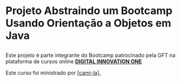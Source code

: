 <h1>

Projeto Abstraindo um Bootcamp Usando Orientação a Objetos em Java

</h1>

<p>
Este projeto é parte integrante do Bootcamp patrocinado pela GFT na  plataforma de cursos online <strong> <a href="https://web.digitalinnovation.one/home"> DIGITAL INNOVATION ONE  </a></strong>

</p>

Este curso foi ministrado por <a href="https://github.com/cami-la/curso-dio-intro-collections">[cami-la].